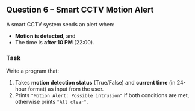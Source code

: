 ## Question 6 – Smart CCTV Motion Alert

A smart CCTV system sends an alert when:  
- **Motion is detected**, and  
- The time is **after 10 PM** (22:00).  

### Task  
Write a program that:  
1. Takes **motion detection status** (True/False) and **current time** (in 24-hour format) as input from the user.  
2. Prints `"Motion Alert: Possible intrusion"` if both conditions are met, otherwise prints `"All clear"`.
